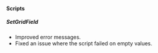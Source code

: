 
#### Scripts
##### SetGridField
- Improved error messages.
- Fixed an issue where the script failed on empty values.
